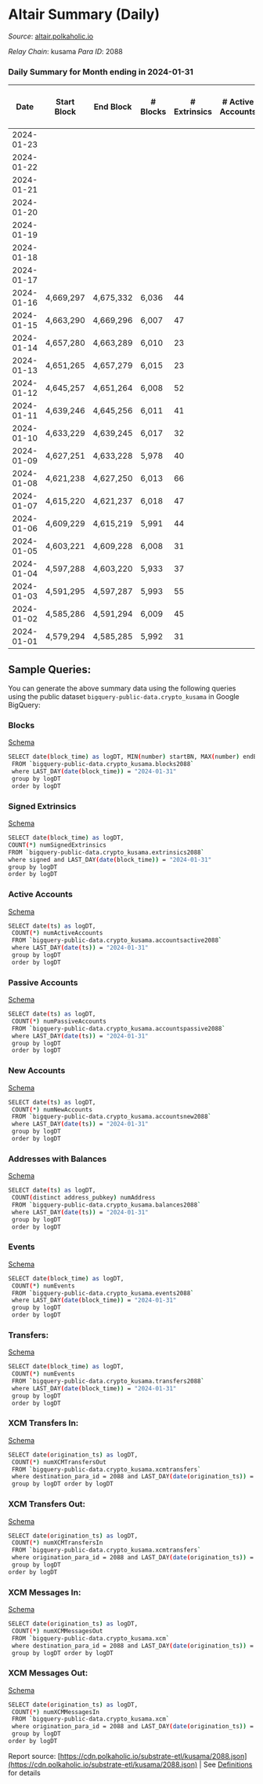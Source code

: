 # Altair Summary (Daily)

_Source_: [altair.polkaholic.io](https://altair.polkaholic.io)

*Relay Chain*: kusama
*Para ID*: 2088



### Daily Summary for Month ending in 2024-01-31


| Date    | Start Block | End Block | # Blocks | # Extrinsics | # Active Accounts | # Passive Accounts | # New Accounts | # Addresses | # Events  | # Transfers ($USD) | # XCM Transfers In ($USD) | # XCM Transfers Out ($USD) | # XCM In | # XCM Out | Issues |
|---------|-------------|-----------|----------|--------------|-------------------|--------------------|----------------|-------------|-----------|--------------------|---------------------------|----------------------------|----------|-----------|--------|
| 2024-01-23 |  |  |  |  |  |  |  |  |  |   |   |   |  |  |  |
| 2024-01-22 |  |  |  |  |  |  |  |  |  |   |   |   |  |  |  |
| 2024-01-21 |  |  |  |  |  |  |  |  |  |   |   |   |  |  |  |
| 2024-01-20 |  |  |  |  |  |  |  |  |  |   |   |   |  |  |  |
| 2024-01-19 |  |  |  |  |  |  |  | 29,986 |  |   |   |   |  |  |  |
| 2024-01-18 |  |  |  |  |  |  |  | 29,982 |  |   |   |   |  |  |  |
| 2024-01-17 |  |  |  |  |  |  |  | 29,979 |  |   |   |   |  |  |  |
| 2024-01-16 | 4,669,297 | 4,675,332 | 6,036 | 44 |  |  |  | 29,977 | 12,459 | 28 ($11,120.67) |   |   |  |  |  |
| 2024-01-15 | 4,663,290 | 4,669,296 | 6,007 | 47 |  |  |  | 29,973 | 12,450 | 21 ($601.91) |   | 3 ($23.05) | 2 | 3 |  |
| 2024-01-14 | 4,657,280 | 4,663,289 | 6,010 | 23 |  |  |  | 29,970 | 12,248 | 13 ($660.99) |   | 2  | 2 | 2 |  |
| 2024-01-13 | 4,651,265 | 4,657,279 | 6,015 | 23 |  |  |  | 29,967 | 12,253 | 18 ($1,359.42) |   | 2  |  | 1 |  |
| 2024-01-12 | 4,645,257 | 4,651,264 | 6,008 | 52 |  |  |  | 29,966 | 12,478 | 30 ($711.45) |   | 2  |  | 2 |  |
| 2024-01-11 | 4,639,246 | 4,645,256 | 6,011 | 41 |  |  |  | 29,967 | 12,384 | 23 ($721.58) |   |   |  |  |  |
| 2024-01-10 | 4,633,229 | 4,639,245 | 6,017 | 32 |  |  |  | 29,961 | 12,346 | 24 ($966.19) |   | 4 ($87.08) | 4 | 3 |  |
| 2024-01-09 | 4,627,251 | 4,633,228 | 5,978 | 40 |  |  |  | 29,963 | 12,310 | 19 ($4,512.18) |   | 2  |  | 1 |  |
| 2024-01-08 | 4,621,238 | 4,627,250 | 6,013 | 66 |  |  |  | 29,959 | 12,604 | 42 ($3,034.32) |   |   |  |  |  |
| 2024-01-07 | 4,615,220 | 4,621,237 | 6,018 | 47 |  |  |  | 29,951 | 12,459 | 27 ($1,418.27) |   | 2  |  | 2 |  |
| 2024-01-06 | 4,609,229 | 4,615,219 | 5,991 | 44 |  |  |  | 29,947 | 12,365 | 26 ($1,013.79) |   | 2  |  | 1 |  |
| 2024-01-05 | 4,603,221 | 4,609,228 | 6,008 | 31 |  |  |  | 29,944 | 12,318 | 18 ($1,252.74) |   |   |  |  |  |
| 2024-01-04 | 4,597,288 | 4,603,220 | 5,933 | 37 |  |  |  | 29,937 | 12,372 | 21 ($6,312.31) |   |   | 1 |  |  |
| 2024-01-03 | 4,591,295 | 4,597,287 | 5,993 | 55 |  |  |  | 29,937 | 12,474 | 31 ($4,454.59) |   | 5  | 2 | 5 |  |
| 2024-01-02 | 4,585,286 | 4,591,294 | 6,009 | 45 |  |  |  | 29,932 | 12,442 | 35 ($3,929.82) |   | 1  | 1 |  |  |
| 2024-01-01 | 4,579,294 | 4,585,285 | 5,992 | 31 |  |  |  | 29,941 | 12,269 | 23 ($1,086.18) |   | 3  |  | 4 |  |

## Sample Queries:
You can generate the above summary data using the following queries using the public dataset `bigquery-public-data.crypto_kusama` in Google BigQuery:


### Blocks 

[Schema](https://github.com/colorfulnotion/substrate-etl/blob/main/schema/blocks.json)

```bash
SELECT date(block_time) as logDT, MIN(number) startBN, MAX(number) endBN, COUNT(*) numBlocks 
 FROM `bigquery-public-data.crypto_kusama.blocks2088`  
 where LAST_DAY(date(block_time)) = "2024-01-31" 
 group by logDT 
 order by logDT
```

### Signed Extrinsics 

[Schema](https://github.com/colorfulnotion/substrate-etl/blob/main/schema/extrinsics.json)

```bash
SELECT date(block_time) as logDT, 
COUNT(*) numSignedExtrinsics 
FROM `bigquery-public-data.crypto_kusama.extrinsics2088`  
where signed and LAST_DAY(date(block_time)) = "2024-01-31" 
group by logDT 
order by logDT
```

### Active Accounts 

[Schema](https://github.com/colorfulnotion/substrate-etl/blob/main/schema/accountsactive.json)

```bash
SELECT date(ts) as logDT, 
 COUNT(*) numActiveAccounts 
 FROM `bigquery-public-data.crypto_kusama.accountsactive2088` 
 where LAST_DAY(date(ts)) = "2024-01-31" 
 group by logDT 
 order by logDT
```

### Passive Accounts 

[Schema](https://github.com/colorfulnotion/substrate-etl/blob/main/schema/accountspassive.json)

```bash
SELECT date(ts) as logDT, 
 COUNT(*) numPassiveAccounts 
 FROM `bigquery-public-data.crypto_kusama.accountspassive2088` 
 where LAST_DAY(date(ts)) = "2024-01-31" 
 group by logDT 
 order by logDT
```

### New Accounts 

[Schema](https://github.com/colorfulnotion/substrate-etl/blob/main/schema/accountsnew.json)

```bash
SELECT date(ts) as logDT, 
 COUNT(*) numNewAccounts 
 FROM `bigquery-public-data.crypto_kusama.accountsnew2088` 
 where LAST_DAY(date(ts)) = "2024-01-31" 
 group by logDT
 order by logDT
```

### Addresses with Balances 

[Schema](https://github.com/colorfulnotion/substrate-etl/blob/main/schema/balances.json)

```bash
SELECT date(ts) as logDT,
 COUNT(distinct address_pubkey) numAddress 
 FROM `bigquery-public-data.crypto_kusama.balances2088` 
 where LAST_DAY(date(ts)) = "2024-01-31" 
 group by logDT 
 order by logDT
```

### Events 

[Schema](https://github.com/colorfulnotion/substrate-etl/blob/main/schema/events.json)

```bash
SELECT date(block_time) as logDT, 
 COUNT(*) numEvents 
 FROM `bigquery-public-data.crypto_kusama.events2088` 
 where LAST_DAY(date(block_time)) = "2024-01-31" 
 group by logDT 
 order by logDT
```

### Transfers:

[Schema](https://github.com/colorfulnotion/substrate-etl/blob/main/schema/transfers.json)

```bash
SELECT date(block_time) as logDT, 
 COUNT(*) numEvents 
 FROM `bigquery-public-data.crypto_kusama.transfers2088` 
 where LAST_DAY(date(block_time)) = "2024-01-31" 
 group by logDT 
 order by logDT
```

### XCM Transfers In: 

[Schema](https://github.com/colorfulnotion/substrate-etl/blob/main/schema/xcmtransfers.json)

```bash
SELECT date(origination_ts) as logDT, 
 COUNT(*) numXCMTransfersOut 
 FROM `bigquery-public-data.crypto_kusama.xcmtransfers` 
 where destination_para_id = 2088 and LAST_DAY(date(origination_ts)) = "2024-01-31" 
 group by logDT order by logDT
```

### XCM Transfers Out: 

[Schema](https://github.com/colorfulnotion/substrate-etl/blob/main/schema/xcmtransfers.json)

```bash
SELECT date(origination_ts) as logDT, 
 COUNT(*) numXCMTransfersIn 
 FROM `bigquery-public-data.crypto_kusama.xcmtransfers` 
 where origination_para_id = 2088 and LAST_DAY(date(origination_ts)) = "2024-01-31" 
 group by logDT 
order by logDT
```

### XCM Messages In: 

[Schema](https://github.com/colorfulnotion/substrate-etl/blob/main/schema/xcm.json)

```bash
SELECT date(origination_ts) as logDT, 
 COUNT(*) numXCMMessagesOut 
 FROM `bigquery-public-data.crypto_kusama.xcm` 
 where destination_para_id = 2088 and LAST_DAY(date(origination_ts)) = "2024-01-31" 
 group by logDT order by logDT
```

### XCM Messages Out: 

[Schema](https://github.com/colorfulnotion/substrate-etl/blob/main/schema/xcm.json)

```bash
SELECT date(origination_ts) as logDT, 
 COUNT(*) numXCMMessagesIn 
 FROM `bigquery-public-data.crypto_kusama.xcm` 
 where origination_para_id = 2088 and LAST_DAY(date(origination_ts)) = "2024-01-31" 
 group by logDT 
order by logDT
```


Report source: [https://cdn.polkaholic.io/substrate-etl/kusama/2088.json](https://cdn.polkaholic.io/substrate-etl/kusama/2088.json) | See [Definitions](/DEFINITIONS.md) for details
